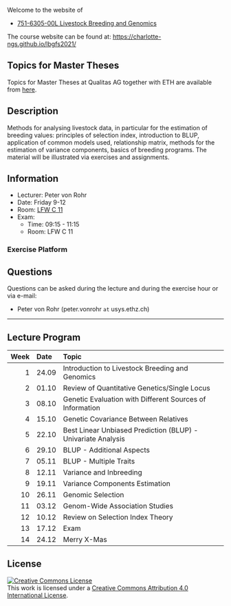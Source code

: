
<!-- README.md is generated from README.Rmd. Please edit that file -->

Welcome to the website of

-   [751-6305-00L Livestock Breeding and
    Genomics](http://www.vorlesungsverzeichnis.ethz.ch/Vorlesungsverzeichnis/lerneinheit.view?semkez=2021W&ansicht=ALLE&lerneinheitId=147077&lang=en)

The course website can be found at:
<https://charlotte-ngs.github.io/lbgfs2021/>

## Topics for Master Theses

Topics for Master Theses at Qualitas AG together with ETH are available
from
[here](https://charlotte-ngs.github.io/lbgfs2021/misc/MasterThesisTopics_FallSemester2021.html).

## Description

Methods for analysing livestock data, in particular for the estimation
of breeding values: principles of selection index, introduction to BLUP,
application of common models used, relationship matrix, methods for the
estimation of variance components, basics of breeding programs. The
material will be illustrated via exercises and assignments.

## Information

-   Lecturer: Peter von Rohr
-   Date: Friday 9-12
-   Room: [LFW C
    11](http://www.mapsearch.ethz.ch/map/map.do?gebaeudeMap=LFW&lang=en)
-   Exam:
    -   Time: 09:15 - 11:15
    -   Room: LFW C 11

### Exercise Platform

## Questions

Questions can be asked during the lecture and during the exercise hour
or via e-mail:

-   Peter von Rohr (peter.vonrohr `at` usys.ethz.ch)

------------------------------------------------------------------------

## Lecture Program

| Week | Date  | Topic                                                        |
|-----:|:------|:-------------------------------------------------------------|
|    1 | 24.09 | Introduction to Livestock Breeding and Genomics              |
|    2 | 01.10 | Review of Quantitative Genetics/Single Locus                 |
|    3 | 08.10 | Genetic Evaluation with Different Sources of Information     |
|    4 | 15.10 | Genetic Covariance Between Relatives                         |
|    5 | 22.10 | Best Linear Unbiased Prediction (BLUP) - Univariate Analysis |
|    6 | 29.10 | BLUP - Additional Aspects                                    |
|    7 | 05.11 | BLUP - Multiple Traits                                       |
|    8 | 12.11 | Variance and Inbreeding                                      |
|    9 | 19.11 | Variance Components Estimation                               |
|   10 | 26.11 | Genomic Selection                                            |
|   11 | 03.12 | Genom-Wide Association Studies                               |
|   12 | 10.12 | Review on Selection Index Theory                             |
|   13 | 17.12 | Exam                                                         |
|   14 | 24.12 | Merry X-Mas                                                  |

## License

<a rel="license" href="http://creativecommons.org/licenses/by/4.0/"><img alt="Creative Commons License" style="border-width:0" src="https://i.creativecommons.org/l/by/4.0/88x31.png" /></a><br />This
work is licensed under a
<a rel="license" href="http://creativecommons.org/licenses/by/4.0/">Creative
Commons Attribution 4.0 International License</a>.
